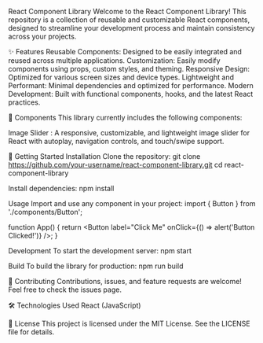 React Component Library
Welcome to the React Component Library! This repository is a collection of reusable and customizable React components, designed to streamline your development process and maintain consistency across your projects.

✨ Features
Reusable Components: Designed to be easily integrated and reused across multiple applications.
Customization: Easily modify components using props, custom styles, and theming.
Responsive Design: Optimized for various screen sizes and device types.
Lightweight and Performant: Minimal dependencies and optimized for performance.
Modern Development: Built with functional components, hooks, and the latest React practices.

🧩 Components
This library currently includes the following components:

Image Slider : A responsive, customizable, and lightweight image slider for React with autoplay, navigation controls, and touch/swipe support.

🚀 Getting Started
Installation
Clone the repository:
git clone https://github.com/your-username/react-component-library.git
cd react-component-library

Install dependencies:
npm install

Usage
Import and use any component in your project:
import { Button } from './components/Button';

function App() {
return <Button label="Click Me" onClick={() => alert('Button Clicked!')} />;
}

Development
To start the development server:
npm start

Build
To build the library for production:
npm run build

🤝 Contributing
Contributions, issues, and feature requests are welcome! Feel free to check the issues page.

🛠️ Technologies Used
React (JavaScript)

📜 License
This project is licensed under the MIT License. See the LICENSE file for details.
